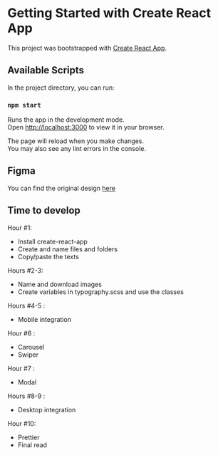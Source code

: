 # Getting Started with Create React App

This project was bootstrapped with [Create React App](https://github.com/facebook/create-react-app).

## Available Scripts

In the project directory, you can run:

### `npm start`

Runs the app in the development mode.\
Open [http://localhost:3000](http://localhost:3000) to view it in your browser.

The page will reload when you make changes.\
You may also see any lint errors in the console.

## Figma

You can find the original design [here](https://www.figma.com/file/KNv5TCryG0QE05JCkp3sFW/Colorz---Test-d'int%C3%A9gration?node-id=462%3A499)

## Time to develop

Hour #1:
- Install create-react-app
- Create and name files and folders
- Copy/paste the texts

Hours #2-3: 
- Name and download images
- Create variables in typography.scss and use the classes

Hours #4-5 :
- Mobile integration

Hour #6 :
- Carousel
- Swiper

Hour #7 :
- Modal

Hours #8-9 :
- Desktop integration

Hour #10:
- Prettier
- Final read
